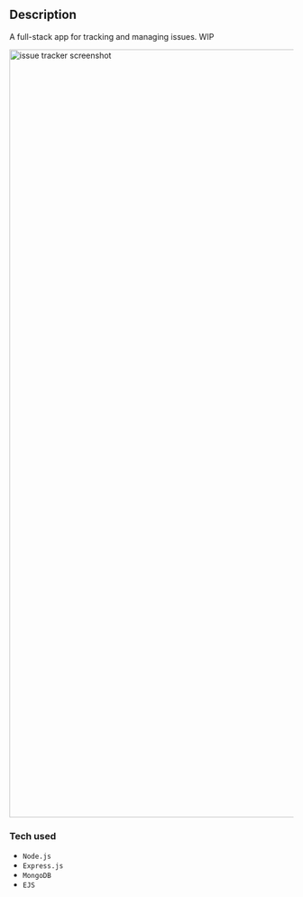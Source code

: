 ## Description
A full-stack app for tracking and managing issues. WIP


<a href="#" target="_blank" >
<img width="1359" alt="issue tracker screenshot" src="https://github.com/user-attachments/assets/33e18d60-5f8f-4f88-a590-919c473ad7cb" />
</a>

### Tech used 

 - `Node.js`
 - `Express.js`
 - `MongoDB`
 - `EJS`

